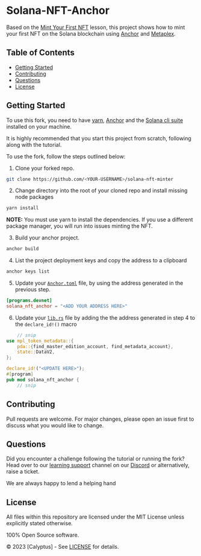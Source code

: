 # Solana-NFT-Anchor

Based on the [Mint Your First NFT](https://calyptus.co/lessons/mint-your-first-nft/) lesson, this project shows how to mint your first NFT on the Solana blockchain using [Anchor](https://www.anchor-lang.com/) and [Metaplex](https://www.anchor-lang.com/).

## Table of Contents
- [Getting Started](#getting-started)
- [Contributing](#contributing)
- [Questions](#questions)
- [License](#license)

## Getting Started

To use this fork, you need to have [yarn](https://yarnpkg.com/getting-started/install), [Anchor](https://www.anchor-lang.com/docs/installation) and the [Solana cli suite](https://solana.com/developers/guides/getstarted/setup-local-development) installed on your machine. 

It is highly recommended that you start this project from scratch, following along with the tutorial. 

To use the fork, follow the steps outlined below: 

1. Clone your forked repo.

```bash
git clone https://github.com/<YOUR-USERNAME>/solana-nft-minter
```

2. Change directory into the root of your cloned repo and install missing node packages

```bash
yarn install
```

**NOTE:** You must use yarn to install the dependencies. If you use a different package manager, you will run into issues minting the NFT.

3. Build your anchor project.

```bash
anchor build
```

4. List the project deployment keys and copy the address to a clipboard

```bash
anchor keys list
```

5. Update your [`Anchor.toml`](Anchor.toml) file, by using the address generated in the previous step. 

```toml
[programs.devnet]
solana_nft_anchor = "<ADD YOUR ADDRESS HERE>"
```

6. Update your [`lib.rs`](programs/solana-nft-anchor/src//lib.rs) file by adding the the address generated in step 4 to the `declare_id!()` macro

```rust
    // snip
use mpl_token_metadata::{
    pda::{find_master_edition_account, find_metadata_account},
    state::DataV2,
};

declare_id!("<UPDATE HERE>");
#[program]
pub mod solana_nft_anchor {
    // snip
```

## Contributing

Pull requests are welcome. For major changes, please open an issue first to discuss what you would like to change.

## Questions

Did you encounter a challenge following the tutorial or running the fork? 
Head over to our [learning support](https://discord.com/channels/1130457754826461216/1132978998155165806) channel on our [Discord](https://discord.gg/38KftAhW) or alternatively, raise a ticket. 

We are always happy to lend a helping hand

## License

All files within this repository are licensed under the MIT License unless explicitly stated otherwise.

100% Open Source software.

© 2023 [Calyptus] - See [LICENSE](https://opensource.org/license/mit/) for details.
